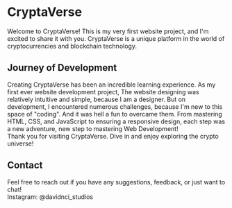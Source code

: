 # CryptaVerse
Welcome to CryptaVerse! This is my very first website project, and I'm excited to share it with you.
CryptaVerse is a unique platform in the world of cryptocurrencies and blockchain technology.
## Journey of Development
Creating CryptaVerse has been an incredible learning experience. As my first ever website development project,
The website designing was relatively intuitive and simple, because I am a designer.
But on development, I encountered numerous challenges, because I'm new to this space of "coding". And it was hell a fun to overcame them.
From mastering HTML, CSS, and JavaScript to ensuring a responsive design, each step was a new adventure, new step to mastering Web Development! <br>
Thank you for visiting CryptaVerse. Dive in and enjoy exploring the crypto universe!
## Contact
Feel free to reach out if you have any suggestions, feedback, or just want to chat! <br>
Instagram: @davidnci_studios
